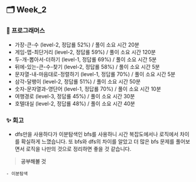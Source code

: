 ## 🗂️ Week_2

### 👾 프로그래머스

- 가장-큰-수 (level-2, 정답룔 52%) / 풀이 소요 시간 20분
- 게임-맵-최단거리 (level-2, 정답룔 59%) / 풀이 소요 시간 120분
- 두-개-뽑아서-더하기 (level-1, 정답룔 69%) / 풀이 소요 시간 5분
- 뒤에-있는-큰-수-찾기 (level-2, 정답룔 58%) / 풀이 소요 시간 5분
- 문자열-내-마음대로-정렬하기 (level-1, 정답룔 70%) / 풀이 소요 시간 5분
- 삼각-달팽이 (level-2, 정답룔 51%) / 풀이 소요 시간 50분
- 숫자-문자열과-영단어 (level-1, 정답룔 70%) / 풀이 소요 시간 10분
- 여행경로 (level-3, 정답룔 45%) / 풀이 소요 시간 30분
- 호텔대실 (level-2, 정답룔 48%) / 풀이 소요 시간 40분

### ✨ 회고

- 
  dfs만을 사용하다가 이분탐색인 bfs를 사용하니 시간 복잡도에서나 로직에서 차이를 확실하게 느꼈습니다. 또 bfs와 dfs의 차이를 알았고 더 많은 bfs 문제를 풀어보면서 로직을 나만의 것으로 정리하면 좋을 것 같습니다.

> **공부해볼 것**

```
- 이분탐색
```
